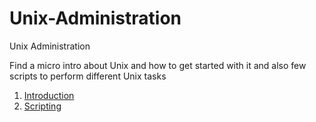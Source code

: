 # Unix-Administration
Unix Administration

Find a micro intro about Unix and how to get started with it and also few scripts to perform different Unix tasks

1. [Introduction](/intro.md)
2. [Scripting](Scripting.md)
